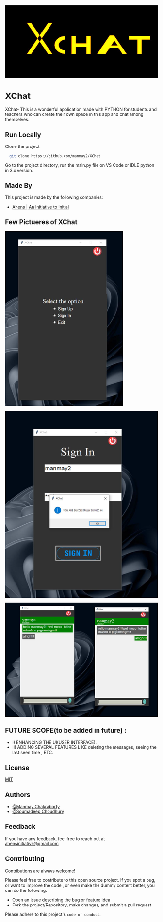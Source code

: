 <!-- ![Logo](src/images/1st.PNG) -->
<kbd>![image](src/images/1st.PNG)</kbd>



# XChat
XChat- This is a wonderful application made with PYTHON for students and teachers who can create their own space in this app and chat among themselves.


## Run Locally

Clone the project

```bash
  git clone https://github.com/manmay2/XChat
```

Go to the project directory, run the main.py file on VS Code or IDLE python in 3.x version.


 
 
## Made By

This project is made by the following companies:
- [Ahens | An Initiative to Initial](https://www.ahens.rf.gd)

## Few Pictueres of XChat 
<!-- ![Logo](src/images/demo3.PNG) -->
<kbd>![image](src/images/demo3.PNG)</kbd>

<!-- ![Logo](src/images/demo2.PNG) -->
<kbd>![image](src/images/demo2.PNG)</kbd>

<!-- ![Logo](src/images/demo1.PNG) -->
<kbd>![image](src/images/demo1.PNG)</kbd>

## FUTURE SCOPE(to be added in future) :
 - I) ENHANCING THE UI(USER INTERFACE).
 - II) ADDING SEVERAL FEATURES LIKE deleting the messages, seeing the last seen time , ETC.
 
 
## License

[MIT](https://choosealicense.com/licenses/mit/)


## Authors

- [@Manmay Chakraborty](https://www.github.com/manmay2)
- [@Soumadeep Choudhury](https://github.com/SoumadeepChoudhury)



## Feedback

If you have any feedback, feel free to reach out at ahensinitiative@gmail.com

## Contributing

Contributions are always welcome!

Please feel free to contribute to this open source project.
If you spot a bug, or want to improve the code , or even make the dummy content better, you can do the following:
- Open an issue describing the bug or feature idea
- Fork the project/Repository, make changes, and submit a pull request 

Please adhere to this project's `code of conduct`.


